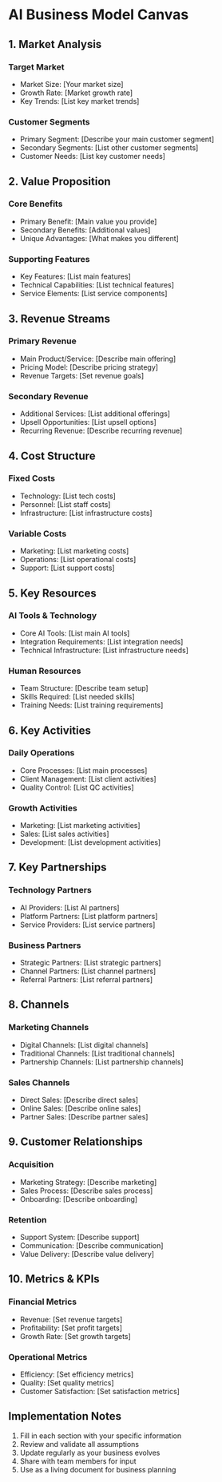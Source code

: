 # AI Business Model Canvas

## 1. Market Analysis
### Target Market
- Market Size: [Your market size]
- Growth Rate: [Market growth rate]
- Key Trends: [List key market trends]

### Customer Segments
- Primary Segment: [Describe your main customer segment]
- Secondary Segments: [List other customer segments]
- Customer Needs: [List key customer needs]

## 2. Value Proposition
### Core Benefits
- Primary Benefit: [Main value you provide]
- Secondary Benefits: [Additional values]
- Unique Advantages: [What makes you different]

### Supporting Features
- Key Features: [List main features]
- Technical Capabilities: [List technical features]
- Service Elements: [List service components]

## 3. Revenue Streams
### Primary Revenue
- Main Product/Service: [Describe main offering]
- Pricing Model: [Describe pricing strategy]
- Revenue Targets: [Set revenue goals]

### Secondary Revenue
- Additional Services: [List additional offerings]
- Upsell Opportunities: [List upsell options]
- Recurring Revenue: [Describe recurring revenue]

## 4. Cost Structure
### Fixed Costs
- Technology: [List tech costs]
- Personnel: [List staff costs]
- Infrastructure: [List infrastructure costs]

### Variable Costs
- Marketing: [List marketing costs]
- Operations: [List operational costs]
- Support: [List support costs]

## 5. Key Resources
### AI Tools & Technology
- Core AI Tools: [List main AI tools]
- Integration Requirements: [List integration needs]
- Technical Infrastructure: [List infrastructure needs]

### Human Resources
- Team Structure: [Describe team setup]
- Skills Required: [List needed skills]
- Training Needs: [List training requirements]

## 6. Key Activities
### Daily Operations
- Core Processes: [List main processes]
- Client Management: [List client activities]
- Quality Control: [List QC activities]

### Growth Activities
- Marketing: [List marketing activities]
- Sales: [List sales activities]
- Development: [List development activities]

## 7. Key Partnerships
### Technology Partners
- AI Providers: [List AI partners]
- Platform Partners: [List platform partners]
- Service Providers: [List service partners]

### Business Partners
- Strategic Partners: [List strategic partners]
- Channel Partners: [List channel partners]
- Referral Partners: [List referral partners]

## 8. Channels
### Marketing Channels
- Digital Channels: [List digital channels]
- Traditional Channels: [List traditional channels]
- Partnership Channels: [List partnership channels]

### Sales Channels
- Direct Sales: [Describe direct sales]
- Online Sales: [Describe online sales]
- Partner Sales: [Describe partner sales]

## 9. Customer Relationships
### Acquisition
- Marketing Strategy: [Describe marketing]
- Sales Process: [Describe sales process]
- Onboarding: [Describe onboarding]

### Retention
- Support System: [Describe support]
- Communication: [Describe communication]
- Value Delivery: [Describe value delivery]

## 10. Metrics & KPIs
### Financial Metrics
- Revenue: [Set revenue targets]
- Profitability: [Set profit targets]
- Growth Rate: [Set growth targets]

### Operational Metrics
- Efficiency: [Set efficiency metrics]
- Quality: [Set quality metrics]
- Customer Satisfaction: [Set satisfaction metrics]

## Implementation Notes
1. Fill in each section with your specific information
2. Review and validate all assumptions
3. Update regularly as your business evolves
4. Share with team members for input
5. Use as a living document for business planning 